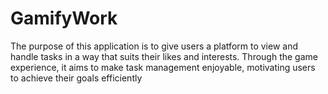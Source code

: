 # GamifyWork
The purpose of this application is to give users a platform to view and handle tasks in a way that suits their likes and interests. Through the game experience, it aims to make task management enjoyable, motivating users to achieve their goals efficiently
